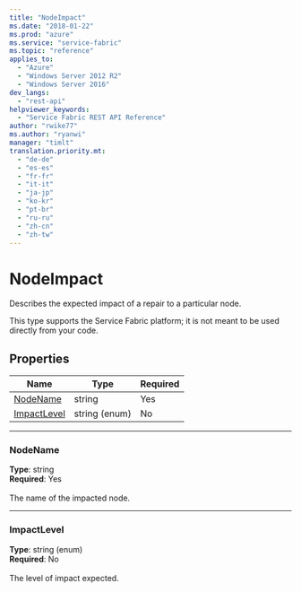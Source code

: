 ```yaml
---
title: "NodeImpact"
ms.date: "2018-01-22"
ms.prod: "azure"
ms.service: "service-fabric"
ms.topic: "reference"
applies_to: 
  - "Azure"
  - "Windows Server 2012 R2"
  - "Windows Server 2016"
dev_langs: 
  - "rest-api"
helpviewer_keywords: 
  - "Service Fabric REST API Reference"
author: "rwike77"
ms.author: "ryanwi"
manager: "timlt"
translation.priority.mt: 
  - "de-de"
  - "es-es"
  - "fr-fr"
  - "it-it"
  - "ja-jp"
  - "ko-kr"
  - "pt-br"
  - "ru-ru"
  - "zh-cn"
  - "zh-tw"
---
```

# NodeImpact

Describes the expected impact of a repair to a particular node.

This type supports the Service Fabric platform; it is not meant to be used directly from your code.


## Properties

| Name | Type | Required |
| --- | --- | --- |
| [NodeName](#nodename) | string | Yes |
| [ImpactLevel](#impactlevel) | string (enum) | No |

____
### NodeName
__Type__: string <br/>
__Required__: Yes<br/>
<br/>
The name of the impacted node.

____
### ImpactLevel
__Type__: string (enum) <br/>
__Required__: No<br/>
<br/>
The level of impact expected.



